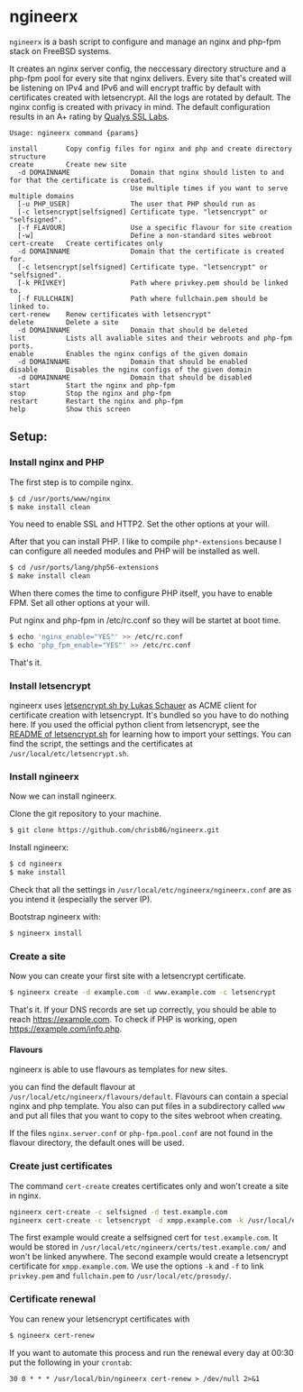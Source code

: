 # ngineerx

``ngineerx`` is a bash script to configure and manage an nginx and php-fpm stack on FreeBSD systems.

It creates an nginx server config, the neccessary directory structure and a php-fpm pool for every site that nginx delivers. Every site that's created will be listening on IPv4 and IPv6 and will encrypt traffic by default with certificates created with letsencrypt. All the logs are rotated by default. The nginx config is created with privacy in mind. The default configuration results in an A+ rating by [Qualys SSL Labs](https://www.ssllabs.com/ssltest/).

```text
Usage: ngineerx command {params}

install       Copy config files for nginx and php and create directory structure
create        Create new site
  -d DOMAINNAME               Domain that nginx should listen to and for that the certificate is created.
                              Use multiple times if you want to serve multiple domains
  [-u PHP_USER]               The user that PHP should run as
  [-c letsencrypt|selfsigned] Certificate type. "letsencrypt" or "selfsigned".
  [-f FLAVOUR]                Use a specific flavour for site creation
  [-w]                        Define a non-standard sites webroot
cert-create   Create certificates only
  -d DOMAINNAME               Domain that the certificate is created for.
  [-c letsencrypt|selfsigned] Certificate type. "letsencrypt" or "selfsigned".
  [-k PRIVKEY]                Path where privkey.pem should be linked to.
  [-f FULLCHAIN]              Path where fullchain.pem should be linked to.
cert-renew    Renew certificates with letsencrypt"
delete        Delete a site
  -d DOMAINNAME               Domain that should be deleted
list          Lists all avaliable sites and their webroots and php-fpm ports.
enable        Enables the nginx configs of the given domain
  -d DOMAINNAME               Domain that should be enabled
disable       Disables the nginx configs of the given domain
  -d DOMAINNAME               Domain that should be disabled
start         Start the nginx and php-fpm
stop          Stop the nginx and php-fpm
restart       Restart the nginx and php-fpm
help          Show this screen
```

## Setup:

### Install nginx and PHP

The first step is to compile nginx.

```bash
$ cd /usr/ports/www/nginx
$ make install clean
```
You need to enable SSL and HTTP2. Set the other options at your will.

After that you can install PHP. I like to compile ``php*-extensions`` because I can configure all needed modules and PHP will be installed as well.
```bash
$ cd /usr/ports/lang/php56-extensions
$ make install clean
```

When there comes the time to configure PHP itself, you have to enable FPM. Set all other options at your will.

Put nginx and php-fpm in /etc/rc.conf so they will be startet at boot time.
```bash
$ echo 'nginx_enable="YES"' >> /etc/rc.conf
$ echo 'php_fpm_enable="YES"' >> /etc/rc.conf
```

That's it.

### Install letsencrypt

ngineerx uses [letsencrypt.sh by Lukas Schauer](https://github.com/lukas2511/letsencrypt.sh) as ACME client for certificate creation with letsencrypt. It's bundled so you have to do nothing here. If you used the official python client from letsencrypt, see the [README of letsencrypt.sh](https://github.com/lukas2511/letsencrypt.sh/blob/master/README.md) for learning how to import your settings. You can find the script, the settings and the certificates at ``/usr/local/etc/letsencrypt.sh``.

### Install ngineerx

Now we can install ngineerx.

Clone the git repository to your machine.

```bash
$ git clone https://github.com/chrisb86/ngineerx.git
```

Install ngineerx:

```bash
$ cd ngineerx
$ make install
```

Check that all the settings in ``/usr/local/etc/ngineerx/ngineerx.conf`` are as you intend it (especially the server IP).

Bootstrap ngineerx with:

```bash
$ ngineerx install
```

### Create a site

Now you can create your first site with a letsencrypt certificate.

```bash
$ ngineerx create -d example.com -d www.example.com -c letsencrypt
```

That's it. If your DNS records are set up correctly, you should be able to reach https://example.com. To check if PHP is working, open https://example.com/info.php.

#### Flavours

ngineerx is able to use flavours as templates for new sites.

you can find the default flavour at ``/usr/local/etc/ngineerx/flavours/default``. Flavours can contain a special nginx and php template. You also can put files in a subdirectory called ``www`` and put all files that you want to copy to the sites webroot when creating.

If the files ``nginx.server.conf`` or ``php-fpm.pool.conf`` are not found in the flavour directory, the default ones will be used.

### Create just certificates

The command ``cert-create`` creates certificates only and won't create a site in nginx.

```bash
ngineerx cert-create -c selfsigned -d test.example.com
ngineerx cert-create -c letsencrypt -d xmpp.example.com -k /usr/local/etc/prosody/privkey.pem -f /usr/local/etc/prosody/fullchain.pem
```

The first example would create a selfsigned cert for ``test.example.com``. It would be stored in ``/usr/local/etc/ngineerx/certs/test.example.com/`` and won't be linked anywhere.
The second example would create a letsencrypt certificate for ``xmpp.example.com``. We use the options ``-k`` and ``-f`` to link ``privkey.pem`` and ``fullchain.pem`` to ``/usr/local/etc/prosody/``.


### Certificate renewal

You can renew your letsencrypt certificates with
```bash
$ ngineerx cert-renew
```

If you want to automate this process and run the renewal every day at 00:30 put the following in your ``crontab``:

```cron
30 0 * * * /usr/local/bin/ngineerx cert-renew > /dev/null 2>&1
```

